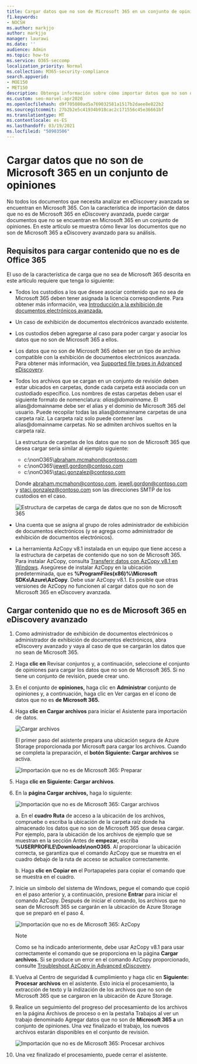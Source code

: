 ```yaml
---
title: Cargar datos que no son de Microsoft 365 en un conjunto de opiniones
f1.keywords:
- NOCSH
ms.author: markjjo
author: markjjo
manager: laurawi
ms.date: ''
audience: Admin
ms.topic: how-to
ms.service: O365-seccomp
localization_priority: Normal
ms.collection: M365-security-compliance
search.appverid:
- MOE150
- MET150
description: Obtenga información sobre cómo importar datos que no son de Microsoft 365 a un conjunto de revisión para su análisis en un caso de exhibición de documentos electrónicos avanzada.
ms.custom: seo-marvel-apr2020
ms.openlocfilehash: d9f705080ad5a769032581a1517b2daee8e822b2
ms.sourcegitcommit: 27b2b2e5c41934b918cac2c171556c45e36661bf
ms.translationtype: MT
ms.contentlocale: es-ES
ms.lasthandoff: 03/19/2021
ms.locfileid: "50903506"
---
```

# <a name="load-non-microsoft-365-data-into-a-review-set"></a>Cargar datos que no son de Microsoft 365 en un conjunto de opiniones

No todos los documentos que necesita analizar en eDiscovery avanzada se encuentran en Microsoft 365. Con la característica de importación de datos que no es de Microsoft 365 en eDiscovery avanzada, puede cargar documentos que no se encuentran en Microsoft 365 en un conjunto de opiniones. En este artículo se muestra cómo llevar los documentos que no son de Microsoft 365 a eDiscovery avanzado para su análisis.

## <a name="requirements-to-upload-non-office-365-content"></a>Requisitos para cargar contenido que no es de Office 365

El uso de la característica de carga que no sea de Microsoft 365 descrita en este artículo requiere que tenga lo siguiente:

- Todos los custodios a los que desee asociar contenido que no sea de Microsoft 365 deben tener asignada la licencia correspondiente. Para obtener más información, vea [Introducción a la exhibición de documentos electrónicos avanzada.](get-started-with-advanced-ediscovery.md#step-1-verify-and-assign-appropriate-licenses)

- Un caso de exhibición de documentos electrónicos avanzado existente.

- Los custodios deben agregarse al caso para poder cargar y asociar los datos que no son de Microsoft 365 a ellos.

- Los datos que no son de Microsoft 365 deben ser un tipo de archivo compatible con la exhibición de documentos electrónicos avanzada. Para obtener más información, vea [Supported file types in Advanced eDiscovery](supported-filetypes-ediscovery20.md).

- Todos los archivos que se cargan en un conjunto de revisión deben estar ubicados en carpetas, donde cada carpeta está asociada con un custodiado específico. Los nombres de estas carpetas deben usar el siguiente formato de nomenclatura: *alias@domainname*. El alias@domainname debe ser el alias y el dominio de Microsoft 365 del usuario. Puede recopilar todas las alias@domainname carpetas de una carpeta raíz. La carpeta raíz solo puede contener las alias@domainname carpetas. No se admiten archivos sueltos en la carpeta raíz.

   La estructura de carpetas de los datos que no son de Microsoft 365 que desea cargar sería similar al ejemplo siguiente:

   - c:\nonO365\abraham.mcmahon@contoso.com
   - c:\nonO365\jewell.gordon@contoso.com
   - c:\nonO365\staci.gonzalez@contoso.com

   Donde abraham.mcmahon@contoso.com, jewell.gordon@contoso.com y staci.gonzalez@contoso.com son las direcciones SMTP de los custodios en el caso.

   ![Estructura de carpetas de carga de datos que no son de Microsoft 365](../media/3f2dde84-294e-48ea-b44b-7437bd25284c.png)

- Una cuenta que se asigna al grupo de roles administrador de exhibición de documentos electrónicos (y se agrega como administrador de exhibición de documentos electrónicos).

- La herramienta AzCopy v8.1 instalada en un equipo que tiene acceso a la estructura de carpetas de contenido que no son de Microsoft 365. Para instalar AzCopy, consulta [Transferir datos con AzCopy v8.1 en Windows](/previous-versions/azure/storage/storage-use-azcopy). Asegúrese de instalar AzCopy en la ubicación predeterminada, que es **%ProgramFiles(x86)%\Microsoft SDKs\Azure\AzCopy**. Debe usar AzCopy v8.1. Es posible que otras versiones de AzCopy no funcionen al cargar datos que no son de Microsoft 365 en eDiscovery avanzada.


## <a name="upload-non-microsoft-365-content-into-advanced-ediscovery"></a>Cargar contenido que no es de Microsoft 365 en eDiscovery avanzado

1. Como administrador de exhibición de documentos electrónicos o administrador de exhibición de documentos electrónicos, abra eDiscovery avanzado y vaya al caso de que se cargarán los datos que no sean de Microsoft 365.  

2. Haga **clic en** Revisar conjuntos y, a continuación, seleccione el conjunto de opiniones para cargar los datos que no son de Microsoft 365.  Si no tiene un conjunto de revisión, puede crear uno. 
 
3. En el conjunto de **opiniones,** haga clic en **Administrar** conjunto de opiniones y, a continuación, haga clic en Ver cargas en el icono de datos que no es **de Microsoft 365.**

4. Haga **clic en Cargar archivos** para iniciar el Asistente para importación de datos.

   ![Cargar archivos](../media/574f4059-4146-4058-9df3-ec97cf28d7c7.png)

   El primer paso del asistente prepara una ubicación segura de Azure Storage proporcionada por Microsoft para cargar los archivos.  Cuando se completa la preparación, el **botón Siguiente: Cargar archivos** se activa.

   ![Importación que no es de Microsoft 365: Preparar](../media/0670a347-a578-454a-9b3d-e70ef47aec57.png)
 
5. Haga **clic en Siguiente: Cargar archivos**.

6. En la **página Cargar archivos,** haga lo siguiente:

   ![Importación que no es de Microsoft 365: Cargar archivos](../media/3ea53b5d-7f9b-4dfc-ba63-90a38c14d41a.png)

   a. En el **cuadro Ruta** de acceso a la ubicación de los archivos, compruebe o escriba la ubicación de la carpeta raíz donde ha almacenado los datos que no son de Microsoft 365 que desea cargar. Por ejemplo, para la ubicación de los archivos de ejemplo que se muestran en la sección Antes de **empezar,** escriba **%USERPROFILE\Downloads\nonO365**. Al proporcionar la ubicación correcta, se garantiza que el comando AzCopy que se muestra en el cuadro debajo de la ruta de acceso se actualice correctamente.

   b. Haga **clic en Copiar en** el Portapapeles para copiar el comando que se muestra en el cuadro.

7. Inicie un símbolo del sistema de Windows, pegue el comando que copió en el paso anterior y, a continuación, presione **Entrar** para iniciar el comando AzCopy.  Después de iniciar el comando, los archivos que no sean de Microsoft 365 se cargarán en la ubicación de Azure Storage que se preparó en el paso 4.

   ![Importación que no es de Microsoft 365: AzCopy](../media/504e2dbe-f36f-4f36-9b08-04aea85d8250.png)

   > [!NOTE]
   > Como se ha indicado anteriormente, debe usar AzCopy v8.1 para usar correctamente el comando que se proporciona en la página **Cargar archivos.** Si se produce un error en el comando AzCopy proporcionado, consulte [Troubleshoot AzCopy in Advanced eDiscovery](troubleshooting-azcopy.md).

8. Vuelva al Centro de seguridad & cumplimiento y haga clic en **Siguiente: Procesar archivos** en el asistente.  Esto inicia el procesamiento, la extracción de texto y la indización de los archivos que no son de Microsoft 365 que se cargaron en la ubicación de Azure Storage.  

9. Realice un seguimiento del progreso  del procesamiento de  los archivos en la página Archivos de proceso o en la pestaña Trabajos al ver un trabajo denominado Agregar datos que no son de **Microsoft 365 a** un conjunto de opiniones.  Una vez finalizado el trabajo, los nuevos archivos estarán disponibles en el conjunto de revisión.

   ![Importación que no es de Microsoft 365: Procesar archivos](../media/218b1545-416a-4a9f-9b25-3b70e8508f67.png)

10. Una vez finalizado el procesamiento, puede cerrar el asistente.